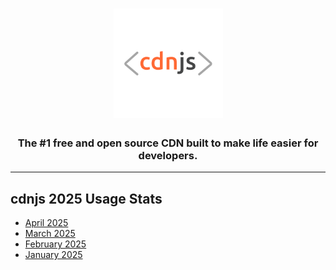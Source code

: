 <h1 align="center">
    <a href="https://cdnjs.com"><img src="https://raw.githubusercontent.com/cdnjs/brand/master/logo/standard/dark-512.png" width="175px" alt="< cdnjs >"></a>
</h1>
 
<h3 align="center">The #1 free and open source CDN built to make life easier for developers.</h3>

---

## cdnjs 2025 Usage Stats

* [April 2025](cdnjs_April_2025.md)
* [March 2025](cdnjs_March_2025.md)
* [February 2025](cdnjs_February_2025.md)
* [January 2025](cdnjs_January_2025.md)
